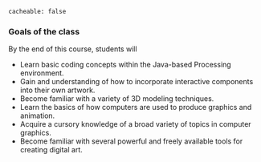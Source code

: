 ```
cacheable: false
```

### Goals of the class

By the end of this course, students will 

* Learn basic coding concepts within the Java-based Processing environment. 
* Gain and understanding of how to incorporate interactive components into their own artwork. 
* Become familiar with a variety of 3D modeling techniques. 
* Learn the basics of how computers are used to produce graphics and animation.
* Acquire a cursory knowledge of a broad variety of topics in computer graphics.
* Become familiar with several powerful and freely available tools for creating digital art. 
